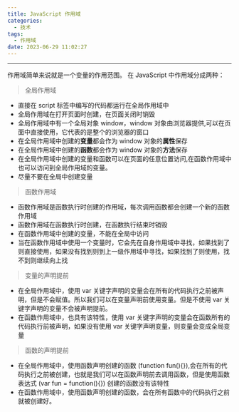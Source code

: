 ```yaml
---
title: JavaScript 作用域
categories:
  - 技术
tags:
  - 作用域
date: 2023-06-29 11:02:27
---
```


---

作用域简单来说就是一个变量的作用范围。
在 JavaScript 中作用域分成两种：

> 全局作用域

- 直接在 script 标签中编写的代码都运行在全局作用域中
- 全局作用域在打开页面时创建，在页面关闭时销毁
- 全局作用域中有一个全局对象 window，window 对象由浏览器提供,可以在页面中直接使用，它代表的是整个的浏览器的窗口
- 在全局作用域中创建的**变量**都会作为 window 对象的**属性**保存
- 在全局作用域中创建的**函数**都会作为 window 对象的**方法**保存
- 在全局作用域中创建的变量和函数可以在页面的任意位置访问,在函数作用域中也可以访问到全局作用域的变量。
- 尽量不要在全局中创建变量

<!-- more -->

> 函数作用域

- 函数作用域是函数执行时创建的作用域，每次调用函数都会创建一个新的函数作用域
- 函数作用域在函数执行时创建，在函数执行结束时销毁
- 在函数作用域中创建的变量，不能在全局中访问
- 当在函数作用域中使用一个变量时，它会先在自身作用域中寻找，如果找到了则直接使用，如果没有找到则到上一级作用域中寻找，如果找到了则使用，找不到则继续向上找

> 变量的声明提前

- 在全局作用域中，使用 var 关键字声明的变量会在所有的代码执行之前被声明，但是不会赋值。所以我们可以在变量声明前使用变量。但是不使用 var 关键字声明的变量不会被声明提前。
- 在函数作用域中，也具有该特性，使用 var 关键字声明的变量会在函数所有的代码执行前被声明，如果没有使用 var 关键字声明变量，则变量会变成全局变量

> 函数的声明提前

- 在全局作用域中，使用函数声明创建的函数 (function fun(){}),会在所有的代码执行之前被创建，也就是我们可以在函数声明前去调用函数，但是使用函数表达式 (var fun = function(){}) 创建的函数没有该特性
- 在函数作用域中，使用函数声明创建的函数，会在所有函数中的代码执行之前就被创建好。
